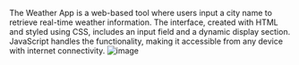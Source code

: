 The Weather App is a web-based tool where users input a city name to retrieve real-time weather information.
The interface, created with HTML and styled using CSS, includes an input field and a dynamic display section.
JavaScript handles the functionality, making it accessible from any device with internet connectivity.
![image](https://github.com/NealPanchal/WeatherWebApp/assets/109022948/217e7fff-98d0-4813-a5e5-e8a6bf6691f5)
